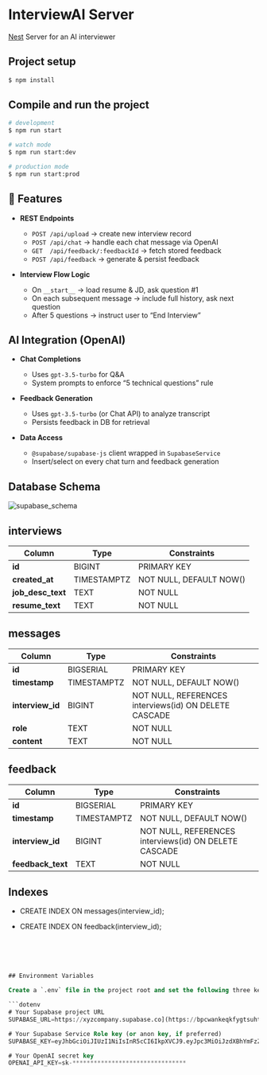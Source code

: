# InterviewAI Server

[Nest](https://github.com/nestjs/nest) Server for an AI interviewer
## Project setup

```bash
$ npm install
```

## Compile and run the project

```bash
# development
$ npm run start

# watch mode
$ npm run start:dev

# production mode
$ npm run start:prod
```

## 🎉 Features

- **REST Endpoints**  
  - `POST /api/upload` → create new interview record  
  - `POST /api/chat`   → handle each chat message via OpenAI  
  - `GET  /api/feedback/:feedbackId` → fetch stored feedback  
  - `POST /api/feedback` → generate & persist feedback  

- **Interview Flow Logic**  
  - On `__start__` → load resume & JD, ask question #1  
  - On each subsequent message → include full history, ask next question  
  - After 5 questions → instruct user to “End Interview”  


## AI Integration (OpenAI)
- **Chat Completions**  
  - Uses `gpt-3.5-turbo` for Q&A  
  - System prompts to enforce “5 technical questions” rule 
 
- **Feedback Generation**  
  - Uses `gpt-3.5-turbo` (or Chat API) to analyze transcript  
  - Persists feedback in DB for retrieval
 
- **Data Access**  
  - `@supabase/supabase-js` client wrapped in `SupabaseService`  
  - Insert/select on every chat turn and feedback generation  


## Database Schema

![supabase_schema](https://github.com/user-attachments/assets/76810643-7248-4c11-ad70-6ad0200586d2)


## interviews

| Column         | Type            | Constraints                        |
| -------------- | --------------- | ---------------------------------- |
| **id**         | BIGINT       | PRIMARY KEY                        |
| **created_at** | TIMESTAMPTZ     | NOT NULL, DEFAULT NOW()            |
| **job_desc_text** | TEXT         | NOT NULL                           |
| **resume_text**   | TEXT         | NOT NULL                           |

## messages

| Column         | Type            | Constraints                                               |
| -------------- | --------------- | --------------------------------------------------------- |
| **id**         | BIGSERIAL       | PRIMARY KEY                                               |
| **timestamp**  | TIMESTAMPTZ     | NOT NULL, DEFAULT NOW()                                   |
| **interview_id** | BIGINT        | NOT NULL, REFERENCES interviews(id) ON DELETE CASCADE     |
| **role**       | TEXT            | NOT NULL                                                  |
| **content**    | TEXT            | NOT NULL                                                  |

## feedback

| Column         | Type            | Constraints                                               |
| -------------- | --------------- | --------------------------------------------------------- |
| **id**         | BIGSERIAL       | PRIMARY KEY                                               |
| **timestamp**  | TIMESTAMPTZ     | NOT NULL, DEFAULT NOW()                                   |
| **interview_id** | BIGINT        | NOT NULL, REFERENCES interviews(id) ON DELETE CASCADE     |
| **feedback_text** | TEXT         | NOT NULL                                                  |

## Indexes

- CREATE INDEX ON messages(interview_id);

- CREATE INDEX ON feedback(interview_id);

```sql





## Environment Variables

Create a `.env` file in the project root and set the following three keys, for the purpose of this interview I am making my supabase project env keys public so that, it is easier to run, will disable the keys and generate new ones after 2-3 days

```dotenv
# Your Supabase project URL
SUPABASE_URL=https://xyzcompany.supabase.co](https://bpcwankeqkfygtsuhtad.supabase.co)

# Your Supabase Service Role key (or anon key, if preferred)
SUPABASE_KEY=eyJhbGciOiJIUzI1NiIsInR5cCI6IkpXVCJ9.eyJpc3MiOiJzdXBhYmFzZSIsInJlZiI6ImJwY3dhbmtlcWtmeWd0c3VodGFkIiwicm9sZSI6ImFub24iLCJpYXQiOjE3NDgwNzc3OTksImV4cCI6MjA2MzY1Mzc5OX0.wjF5cswvxYnpHzvU7VBGjoGELwPKKifPp5jQDHudQww

# Your OpenAI secret key
OPENAI_API_KEY=sk-********************************




